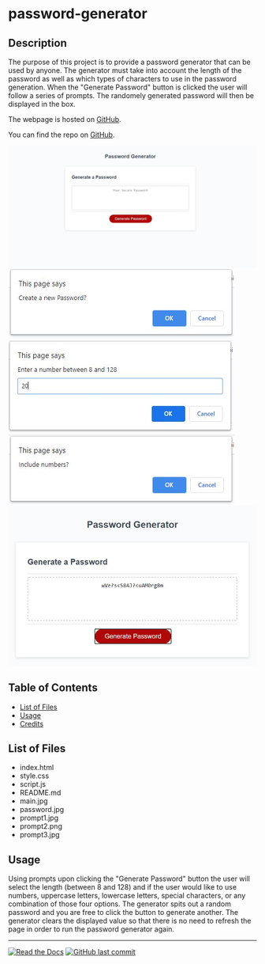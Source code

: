 # password-generator
## Description 

The purpose of this project is to provide a password generator that can be used by anyone. The generator must take into account the length of the password as well as which types of characters to use in the password generation. When the "Generate Password" button is clicked the user will follow a series of prompts. The randomely generated password will then be displayed in the box.

The webpage is hosted on [GitHub](https://rconat.github.io/password-generator/).

You can find the repo on [GitHub](https://github.com/Rconat/password-generator).

![Website Layout](main.jpg)
![Prompt](prompt.jpg)
![Prompt 2](prompt1.jpg)
![Prompt 3](prompt2.jpg)
![Password Generated](passwordcomplete.jpg)

## Table of Contents

* [List of Files](#List-of-Files)
* [Usage](#usage)
* [Credits](#credits)

## List of Files

<ul>
    <li>index.html</li>
    <li>style.css</li>
    <li>script.js</li>
    <li>README.md</li>
    <li>main.jpg</li>
    <li>password.jpg</li>
    <li>prompt1.jpg</li>
    <li>prompt2.png</li>
    <li>prompt3.jpg</li>
</ul>

## Usage 

Using prompts upon clicking the "Generate Password" button the user will select the length (between 8 and 128) and if the user would like to use numbers, uppercase letters, lowercase letters, special characters, or any combination of those four options. The generator spits out a random password and you are free to click the button to generate another. The generator clears the displayed value so that there is no need to refresh the page in order to run the password generator again.

---

[![Read the Docs](https://readthedocs.org/projects/yt2mp3/badge/?version=latest)](https://yt2mp3.readthedocs.io/en/latest/?badge=latest)
[![GitHub last commit](https://img.shields.io/github/last-commit/google/skia.svg?style=flat)]()